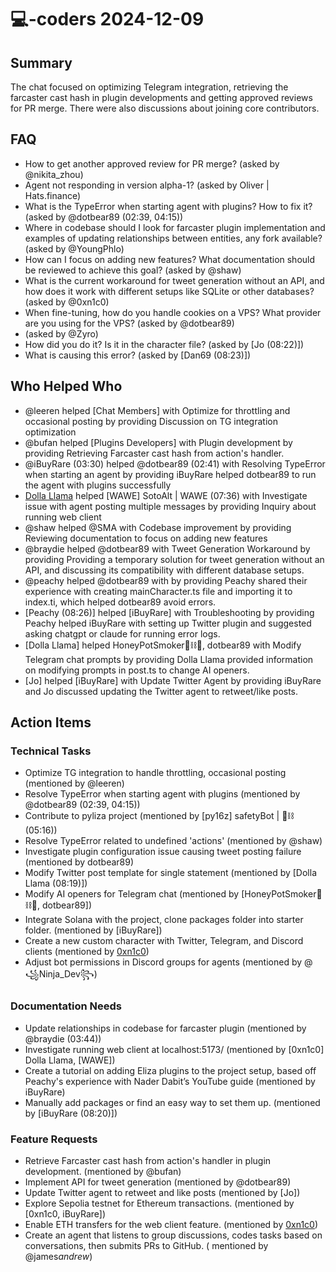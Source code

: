 # 💻-coders 2024-12-09

## Summary

The chat focused on optimizing Telegram integration, retrieving the farcaster cast hash in plugin developments and getting approved reviews for PR merge. There were also discussions about joining core contributors.

## FAQ

- How to get another approved review for PR merge? (asked by @nikita_zhou)
- Agent not responding in version alpha-1? (asked by Oliver | Hats.finance)
- What is the TypeError when starting agent with plugins? How to fix it? (asked by @dotbear89 (02:39, 04:15))
- Where in codebase should I look for farcaster plugin implementation and examples of updating relationships between entities, any fork available? (asked by @YoungPhlo)
- How can I focus on adding new features? What documentation should be reviewed to achieve this goal? (asked by @shaw)
- What is the current workaround for tweet generation without an API, and how does it work with different setups like SQLite or other databases? (asked by @0xn1c0)
- When fine-tuning, how do you handle cookies on a VPS? What provider are you using for the VPS? (asked by @dotbear89)
- (asked by @Zyro)
- How did you do it? Is it in the character file? (asked by [Jo (08:22)])
- What is causing this error? (asked by [Dan69 (08:23)])

## Who Helped Who

- @leeren helped [Chat Members] with Optimize for throttling and occasional posting by providing Discussion on TG integration optimization
- @bufan helped [Plugins Developers] with Plugin development by providing Retrieving Farcaster cast hash from action's handler.
- @iBuyRare (03:30) helped @dotbear89 (02:41) with Resolving TypeError when starting an agent by providing iBuyRare helped dotbear89 to run the agent with plugins successfully
- [Dolla Llama](07:24) helped [WAWE] SotoAlt | WAWE (07:36) with Investigate issue with agent posting multiple messages by providing Inquiry about running web client
- @shaw helped @SMA with Codebase improvement by providing Reviewing documentation to focus on adding new features
- @braydie helped @dotbear89 with Tweet Generation Workaround by providing Providing a temporary solution for tweet generation without an API, and discussing its compatibility with different database setups.
- @peachy helped @dotbear89 with by providing Peachy shared their experience with creating mainCharacter.ts file and
  importing it to index.ti, which helped dotbear89 avoid errors.
- [Peachy (08:26)] helped [iBuyRare] with Troubleshooting by providing Peachy helped iBuyRare with setting up Twitter plugin and suggested asking chatgpt or claude for running error logs.
- [Dolla Llama] helped HoneyPotSmoker🐻⛓🍯, dotbear89 with Modify Telegram chat prompts by providing Dolla Llama provided information on modifying prompts in post.ts to change AI openers.
- [Jo] helped [iBuyRare] with Update Twitter Agent by providing iBuyRare and Jo discussed updating the Twitter agent to retweet/like posts.

## Action Items

### Technical Tasks

- Optimize TG integration to handle throttling, occasional posting (mentioned by @leeren)
- Resolve TypeError when starting agent with plugins (mentioned by @dotbear89 (02:39, 04:15))
- Contribute to pyliza project (mentioned by [py16z] safetyBot | 🍚⛓ (05:16))
- Resolve TypeError related to undefined 'actions' (mentioned by @shaw)
- Investigate plugin configuration issue causing tweet posting failure (mentioned by dotbear89)
- Modify Twitter post template for single statement (mentioned by [Dolla Llama (08:19)])
- Modify AI openers for Telegram chat (mentioned by [HoneyPotSmoker🐻⛓🍯, dotbear89])
- Integrate Solana with the project, clone packages folder into starter folder. (mentioned by [iBuyRare])
- Create a new custom character with Twitter, Telegram, and Discord clients (mentioned by [0xn1c0](8:42))
- Adjust bot permissions in Discord groups for agents (mentioned by @꧁Ninja_Dev꧂)

### Documentation Needs

- Update relationships in codebase for farcaster plugin (mentioned by @braydie (03:44))
- Investigate running web client at localhost:5173/ (mentioned by [0xn1c0] Dolla Llama, [WAWE])
- Create a tutorial on adding Eliza plugins to the project setup, based off Peachy's experience with Nader Dabit’s YouTube guide (mentioned by iBuyRare)
- Manually add packages or find an easy way to set them up. (mentioned by [iBuyRare (08:20)])

### Feature Requests

- Retrieve Farcaster cast hash from action's handler in plugin development. (mentioned by @bufan)
- Implement API for tweet generation (mentioned by @dotbear89)
- Update Twitter agent to retweet and like posts (mentioned by [Jo])
- Explore Sepolia testnet for Ethereum transactions. (mentioned by [0xn1c0, iBuyRare])
- Enable ETH transfers for the web client feature. (mentioned by [0xn1c0](8:45))
- Create an agent that listens to group discussions, codes tasks based on conversations, then submits PRs to GitHub. (
  mentioned by @james*andrew*)
